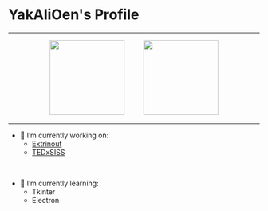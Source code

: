 # YakAliOen's Profile 

<hr>
<div align="center">
  <img src="https://github-readme-stats.vercel.app/api?username=YakAliOen&show_icons=true&theme=tokyonight" height="150em"/>
  <img width="30" />
  <img src="https://github-readme-stats.vercel.app/api/top-langs/?username=YakAliOen&layout=compact&langs_count=10&theme=tokyonight" height="150em"/>
</div>
<hr>

- 🔭 I’m currently working on:
  - [Extrinout](https://github.com/YakAliOen/Extrinout)
  - [TEDxSISS](https://github.com/YakAliOen/TEDxSISS)

<br>

- 🌱 I’m currently learning:
  - Tkinter
  - Electron

<!--
- 👯 I’m looking to collaborate on ...
- 🤔 I’m looking for help with ...
- 💬 Ask me about ...
- 📫 How to reach me: ...
- 😄 Pronouns: ...
- ⚡ Fun fact: ...
-->


























<!--
**YakAliOen/YakAliOen** is a ✨ _special_ ✨ repository because its `README.md` (this file) appears on your GitHub profile.

Here are some ideas to get you started:

- 🔭 I’m currently working on ...
- 🌱 I’m currently learning ...
- 👯 I’m looking to collaborate on ...
- 🤔 I’m looking for help with ...
- 💬 Ask me about ...
- 📫 How to reach me: ...
- 😄 Pronouns: ...
- ⚡ Fun fact: ...
-->
